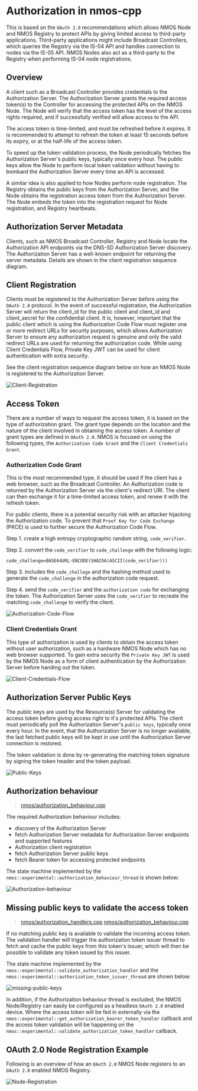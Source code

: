 # Authorization in nmos-cpp

This is based on the ``OAuth 2.0`` recommendations which allows NMOS Node and NMOS Registry to protect APIs by giving limited access to third-party applications. Third-party applications might include Broadcast Controllers, which queries the Registry via the IS-04 API and handles connection to nodes via the IS-05 API. NMOS Nodes also act as a third-party to the Registry when performing IS-04 node registrations.

## Overview

A client such as a Broadcast Controller provides credentials to the Authorization Server. The Authorization Server grants the required access token(s) to the Controller for accessing the protected APIs on the NMOS Node. The Node will verify that the access token has the level of the access rights required, and if successfully verified will allow access to the API.

The access token is time-limited, and must be refreshed before it expires. It is recommended to attempt to refresh the token at least 15 seconds before its expiry, or at the half-life of the access token.

To speed up the token validation process, the Node periodically fetches the Authorization Server's public keys, typically once every hour. The public keys allow the Node to perform local token validation without having to bombard the Authorization Server every time an API is accessed.

A similar idea is also applied to how Nodes perform node registration. The Registry obtains the public keys from the Authorization Server, and the Node obtains the registration access token from the Authorization Server. The Node embeds the token into the registration request for Node registration, and Registry heartbeats.

## Authorization Server Metadata

Clients, such as NMOS Broadcast Controller, Registry and Node locate the Authorization API endpoints via the DNS-SD Authorization Server discovery. The Authorization Server has a well-known endpoint for returning the server metadata. Details are shown in the client registration sequence diagram.

## Client Registration

Clients must be registered to the Authorization Server before using the ``OAuth 2.0`` protocol. In the event of successful registration, the Authorization Server will return the client_id for the public client and client_id and client_secret for the confidential client. It is, however, important that the public client which is using the Authorization Code Flow must register one or more redirect URLs for security purposes, which allows Authorization Server to ensure any authorization request is genuine and only the valid redirect URLs are used for returning the authorization code. While using Client Credentials Flow, Private Key JWT can be used for client authentication with extra security.

See the client registration sequence diagram below on how an NMOS Node is registered to the Authorization Server.

![Client-Registration](images/Authorization-Client-Registration.png)

## Access Token

There are a number of ways to request the access token, it is based on the type of authorization grant. The grant type depends on the location and the nature of the client involved in obtaining the access token. A number of grant types are defined in ``OAuth 2.0``.  NMOS is focused on using the following types, the ``Authorization Code Grant`` and the ``Client Credentials Grant``.

### Authorization Code Grant

This is the most recommended type, it should be used if the client has a web browser, such as the Broadcast Controller. An Authorization code is returned by the Authorization Server via the client's redirect URI. The client can then exchange it for a time-limited access token, and renew it with the refresh token.

For public clients, there is a potential security risk with an attacker hijacking the Authorization code. To prevent that ``Proof Key for Code Exchange`` (PKCE) is used to further secure the Authorization Code Flow.

Step 1. create a high entropy cryptographic random string, ``code_verifier``.

Step 2. convert the ``code_verifier`` to ``code_challenge`` with the following logic:

```
code_challenge=BASE64URL-ENCODE(SHA256(ASCII(code_verifier)))
```

Step 3. includes the ``code_challege`` and the hashing method used to generate the ``code_challenge`` in the authorization code request.

Step 4. send the ``code_verifier`` and the ``authorization code`` for exchanging the token. The Authorization Server uses the ``code_verifier`` to recreate the matching ``code_challenge`` to verify the client.

![Authorization-Code-Flow](images/Authorization-Code-Flow.png)

### Client Credentials Grant

This type of authorization is used by clients to obtain the access token without user authorization, such as a hardware NMOS Node which has no web browser supported. To gain extra security the ``Private Key JWT`` is used by the NMOS Node as a form of client authentication by the Authorization Server before handing out the token.

![Client-Credentials-Flow](images/Authorization-Client-Credentials-Flow.png)

## Authorization Server Public Keys

The public keys are used by the Resource(s) Server for validating the access token before giving access right to it's protected APIs. The client must periodically poll the Authorization Server's ``public keys``, typically once every hour. In the event, that the Authorization Server is no longer available, the last fetched public keys will be kept in use until the Authorization Server connection is restored.

The token validation is done by re-generating the matching token signature by signing the token header and the token payload.

![Public-Keys](images/Authorization-Public-Keys.png)

## Authorization behaviour

> [nmos/authorization_behaviour.cpp](../../Development/nmos/authorization_behaviour.cpp)

The required Authorization behaviour includes:

- discovery of the Authorization Server
- fetch Authorization Server metadata for Authorization Server endpoints and supported features
- Authorization client registration
- fetch Authorization Server public keys
- fetch Bearer token for accessing protected endpoints

The state machine implemented by the ```nmos::experimental::authorization_behaviour_thread``` is shown below:

![Authorization-behaviour](images/Authorization-behaviour.png)

## Missing public keys to validate the access token

> [nmos/authorization_handlers.cpp](../../Development/nmos/authorization_handlers.cpp)
> [nmos/authorization_behaviour.cpp](../../Development/nmos/authorization_behaviour.cpp)

If no matching public key is available to validate the incoming access token. The validation handler will trigger the authorization token issuer thread to fetch and cache the public keys from this token's issuer, which will then be possible to validate any token issued by this issuer.

The state machine implemented by the ```nmos::experimental::validate_authorization_handler``` and the ```nmos::experimental::authorization_token_issuer_thread``` are shown below:

![missing-public-keys](images/Authorization-Missing-Public-Keys.png)

In addition, if the Authorization behaviour thread is excluded, the NMOS Node/Registry can easily be configured as a headless ``OAuth 2.0`` enabled device. Where the access token will be fed in externally via the ```nmos::experimental::get_authorization_bearer_token_handler``` callback and the access token validation will be happening on the ```nmos::experimental::validate_authorization_token_handler``` callback.

## OAuth 2.0 Node Registration Example

Following is an overview of how an ``OAuth 2.0`` NMOS Node registers to an ``OAuth 2.0`` enabled NMOS Registry.

![Node-Registration](images/Authorization-Node-Registration.png)

